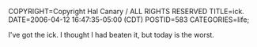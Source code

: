 COPYRIGHT=Copyright Hal Canary / ALL RIGHTS RESERVED
TITLE=ick.
DATE=2006-04-12 16:47:35-05:00 (CDT)
POSTID=583
CATEGORIES=life;

I've got the ick. I thought I had beaten it, but today is the worst.
